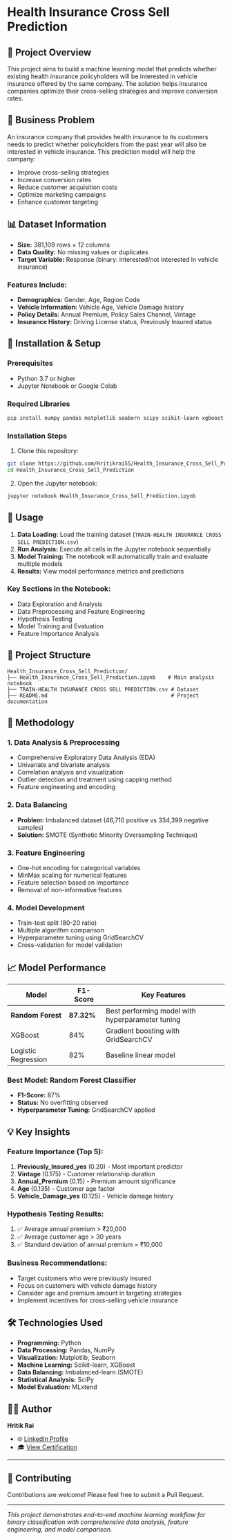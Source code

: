 # Health Insurance Cross Sell Prediction

## 🎯 Project Overview

This project aims to build a machine learning model that predicts whether existing health insurance policyholders will be interested in vehicle insurance offered by the same company. The solution helps insurance companies optimize their cross-selling strategies and improve conversion rates.

## 💼 Business Problem

An insurance company that provides health insurance to its customers needs to predict whether policyholders from the past year will also be interested in vehicle insurance. This prediction model will help the company:

- Improve cross-selling strategies
- Increase conversion rates
- Reduce customer acquisition costs
- Optimize marketing campaigns
- Enhance customer targeting

## 📊 Dataset Information

- **Size:** 381,109 rows × 12 columns
- **Data Quality:** No missing values or duplicates
- **Target Variable:** Response (binary: interested/not interested in vehicle insurance)

### Features Include:
- **Demographics:** Gender, Age, Region Code
- **Vehicle Information:** Vehicle Age, Vehicle Damage history
- **Policy Details:** Annual Premium, Policy Sales Channel, Vintage
- **Insurance History:** Driving License status, Previously Insured status

## 🚀 Installation & Setup

### Prerequisites
- Python 3.7 or higher
- Jupyter Notebook or Google Colab

### Required Libraries
```bash
pip install numpy pandas matplotlib seaborn scipy scikit-learn xgboost imbalanced-learn mlxtend
```

### Installation Steps
1. Clone this repository:
```bash
git clone https://github.com/Hritikrai55/Health_Insurance_Cross_Sell_Prediction.git
cd Health_Insurance_Cross_Sell_Prediction
```

2. Open the Jupyter notebook:
```bash
jupyter notebook Health_Insurance_Cross_Sell_Prediction.ipynb
```

## 🔧 Usage

1. **Data Loading:** Load the training dataset (`TRAIN-HEALTH INSURANCE CROSS SELL PREDICTION.csv`)
2. **Run Analysis:** Execute all cells in the Jupyter notebook sequentially
3. **Model Training:** The notebook will automatically train and evaluate multiple models
4. **Results:** View model performance metrics and predictions

### Key Sections in the Notebook:
- Data Exploration and Analysis
- Data Preprocessing and Feature Engineering
- Hypothesis Testing
- Model Training and Evaluation
- Feature Importance Analysis

## 📁 Project Structure

```
Health_Insurance_Cross_Sell_Prediction/
├── Health_Insurance_Cross_Sell_Prediction.ipynb    # Main analysis notebook
├── TRAIN-HEALTH INSURANCE CROSS SELL PREDICTION.csv # Dataset
├── README.md                                        # Project documentation
```

## 🔬 Methodology

### 1. Data Analysis & Preprocessing
- Comprehensive Exploratory Data Analysis (EDA)
- Univariate and bivariate analysis
- Correlation analysis and visualization
- Outlier detection and treatment using capping method
- Feature engineering and encoding

### 2. Data Balancing
- **Problem:** Imbalanced dataset (46,710 positive vs 334,399 negative samples)
- **Solution:** SMOTE (Synthetic Minority Oversampling Technique)

### 3. Feature Engineering
- One-hot encoding for categorical variables
- MinMax scaling for numerical features
- Feature selection based on importance
- Removal of non-informative features

### 4. Model Development
- Train-test split (80-20 ratio)
- Multiple algorithm comparison
- Hyperparameter tuning using GridSearchCV
- Cross-validation for model validation

## 📈 Model Performance

| Model | F1-Score | Key Features |
|-------|----------|--------------|
| **Random Forest** | **87.32%** | Best performing model with hyperparameter tuning |
| XGBoost | 84% | Gradient boosting with GridSearchCV |
| Logistic Regression | 82% | Baseline linear model |

### Best Model: Random Forest Classifier
- **F1-Score:** 87%
- **Status:** No overfitting observed
- **Hyperparameter Tuning:** GridSearchCV applied

## 💡 Key Insights

### Feature Importance (Top 5):
1. **Previously_Insured_yes** (0.20) - Most important predictor
2. **Vintage** (0.175) - Customer relationship duration
3. **Annual_Premium** (0.15) - Premium amount significance
4. **Age** (0.135) - Customer age factor
5. **Vehicle_Damage_yes** (0.125) - Vehicle damage history

### Hypothesis Testing Results:
1. ✅ Average annual premium > ₹20,000
2. ✅ Average customer age > 30 years  
3. ✅ Standard deviation of annual premium = ₹10,000

### Business Recommendations:
- Target customers who were previously insured
- Focus on customers with vehicle damage history
- Consider age and premium amount in targeting strategies
- Implement incentives for cross-selling vehicle insurance

## 🛠 Technologies Used

- **Programming:** Python
- **Data Processing:** Pandas, NumPy
- **Visualization:** Matplotlib, Seaborn
- **Machine Learning:** Scikit-learn, XGBoost
- **Data Balancing:** Imbalanced-learn (SMOTE)
- **Statistical Analysis:** SciPy
- **Model Evaluation:** MLxtend

## 👨‍💻 Author

**Hritik Rai**

- 🌐 [LinkedIn Profile](https://www.linkedin.com/in/hritik-rai-/)
- 🎓 [View Certification](https://verified.sertifier.com/en/verify/67232886872076/)

---

## 🤝 Contributing

Contributions are welcome! Please feel free to submit a Pull Request.

---

*This project demonstrates end-to-end machine learning workflow for binary classification with comprehensive data analysis, feature engineering, and model comparison.*
